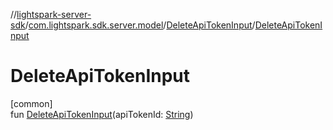 //[lightspark-server-sdk](../../../index.md)/[com.lightspark.sdk.server.model](../index.md)/[DeleteApiTokenInput](index.md)/[DeleteApiTokenInput](-delete-api-token-input.md)

# DeleteApiTokenInput

[common]\
fun [DeleteApiTokenInput](-delete-api-token-input.md)(apiTokenId: [String](https://kotlinlang.org/api/latest/jvm/stdlib/kotlin/-string/index.html))
